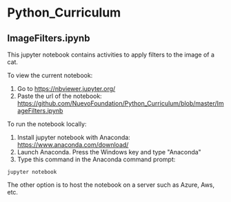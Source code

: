 # Python_Curriculum
## ImageFilters.ipynb
This jupyter notebook contains activities to apply filters to the image of a cat.

To view the current notebook:
1. Go to https://nbviewer.jupyter.org/
2. Paste the url of the notebook: https://github.com/NuevoFoundation/Python_Curriculum/blob/master/ImageFilters.ipynb

To run the notebook locally:
1. Install jupyter notebook with Anaconda: https://www.anaconda.com/download/
2. Launch Anaconda. Press the Windows key and type "Anaconda"
3. Type this command in the Anaconda command prompt:
```
jupyter notebook
```

The other option is to host the notebook on a server such as Azure, Aws, etc.
